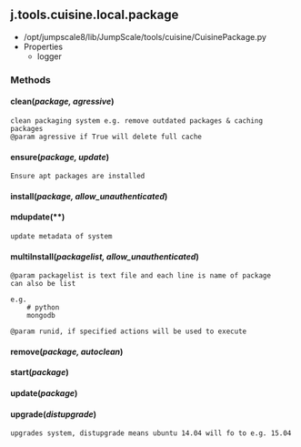 <!-- toc -->
## j.tools.cuisine.local.package

- /opt/jumpscale8/lib/JumpScale/tools/cuisine/CuisinePackage.py
- Properties
    - logger

### Methods

#### clean(*package, agressive*) 

```
clean packaging system e.g. remove outdated packages & caching packages
@param agressive if True will delete full cache

```

#### ensure(*package, update*) 

```
Ensure apt packages are installed

```

#### install(*package, allow_unauthenticated*) 

#### mdupdate(**) 

```
update metadata of system

```

#### multiInstall(*packagelist, allow_unauthenticated*) 

```
@param packagelist is text file and each line is name of package
can also be list

e.g.
    # python
    mongodb

@param runid, if specified actions will be used to execute

```

#### remove(*package, autoclean*) 

#### start(*package*) 

#### update(*package*) 

#### upgrade(*distupgrade*) 

```
upgrades system, distupgrade means ubuntu 14.04 will fo to e.g. 15.04

```

